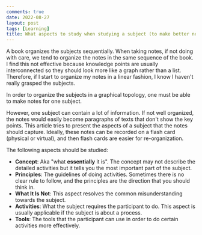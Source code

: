 ```yaml
---
comments: true
date: 2022-08-27
layout: post
tags: [Learning]
title: What aspects to study when studying a subject (to make better notes)?
---
```


A book organizes the subjects sequentially. When taking notes, if not doing with care, we tend to organize the notes in the same sequence of the book. I find this not effective because knowledge points are usually interconnected so they should look more like a graph rather than a list. Therefore, if I start to organize my notes in a linear fashion, I know I haven't really grasped the subjects.

In order to organize the subjects in a graphical topology, one must be able to make notes for one subject.

However, one subject can contain a lot of information. If not well organized, the notes would easily become paragraphs of texts that don't show the key points. This article tries to present the aspects of a subject that the notes should capture. Ideally, these notes can be recorded on a flash card (physical or virtual), and then flash cards are easier for re-organization.

The following aspects should be studied:

- **Concept**: Aka "what **essentially** it is". The concept may not describe the detailed activities but it tells you the most important part of the subject.
- **Principles**: The guidelines of doing activities. Sometimes there is no clear rule to follow, and the principles are the direction that you should think in.
- **What It Is Not**: This aspect resolves the common misunderstanding towards the subject.
- **Activities**: What the subject requires the participant to do. This aspect is usually applicable if the subject is about a process.
- **Tools**: The tools that the participant can use in order to do certain activities more effectively.
